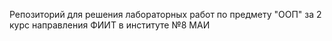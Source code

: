 Репозиторий для решения лабораторных работ по предмету "ООП" за 2 курс направления ФИИТ в институте №8 МАИ
